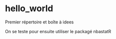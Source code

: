 # hello_world
Premier répertoire et boîte à idees

On se teste pour ensuite utiliser le packagé nbastatR

